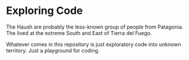 # Exploring Code

The Haush are probably the less-known group of people from Patagonia. The lived
at the extreme South and East of Tierra del Fuego.

Whatever comes in this repository is just exploratory code into unknown
territory. Just a playground for coding.
